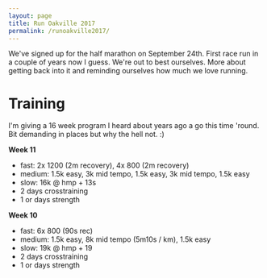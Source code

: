 ```yaml
---
layout: page
title: Run Oakville 2017
permalink: /runoakville2017/
---
```


We've signed up for the half marathon on September 24th. First race run in a couple of years now I guess. We're out to best ourselves. More about getting back into it and reminding ourselves how much we love running.

# Training

I'm giving a 16 week program I heard about years ago a go this time 'round. Bit demanding in places but why the hell not. :)

__Week 11__

- fast: 2x 1200 (2m recovery), 4x 800 (2m recovery)
- medium: 1.5k easy, 3k mid tempo, 1.5k easy, 3k mid tempo, 1.5k easy
- slow: 16k @ hmp + 13s
- 2 days crosstraining
- 1 or days strength

__Week 10__

- fast: 6x 800 (90s rec)
- medium: 1.5k easy, 8k mid tempo (5m10s / km), 1.5k easy
- slow: 19k @ hmp + 19
- 2 days crosstraining
- 1 or days strength
